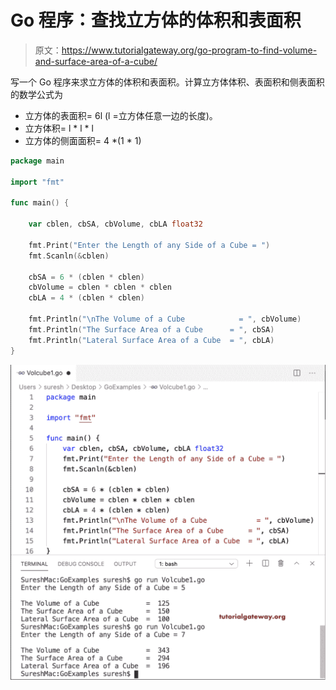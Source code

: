 # Go 程序：查找立方体的体积和表面积

> 原文：<https://www.tutorialgateway.org/go-program-to-find-volume-and-surface-area-of-a-cube/>

写一个 Go 程序来求立方体的体积和表面积。计算立方体体积、表面积和侧表面积的数学公式为

*   立方体的表面积= 6l (l =立方体任意一边的长度)。
*   立方体积= l * l * l
*   立方体的侧面面积= 4 *(1 * 1)

```go
package main

import "fmt"

func main() {

    var cblen, cbSA, cbVolume, cbLA float32

    fmt.Print("Enter the Length of any Side of a Cube = ")
    fmt.Scanln(&cblen)

    cbSA = 6 * (cblen * cblen)
    cbVolume = cblen * cblen * cblen
    cbLA = 4 * (cblen * cblen)

    fmt.Println("\nThe Volume of a Cube            = ", cbVolume)
    fmt.Println("The Surface Area of a Cube      = ", cbSA)
    fmt.Println("Lateral Surface Area of a Cube  = ", cbLA)
}
```

![Go program to Find Volume and Surface Area of a Cube](img/f58c59c6c6cf8262ce5cfc4f832ddb78.png)